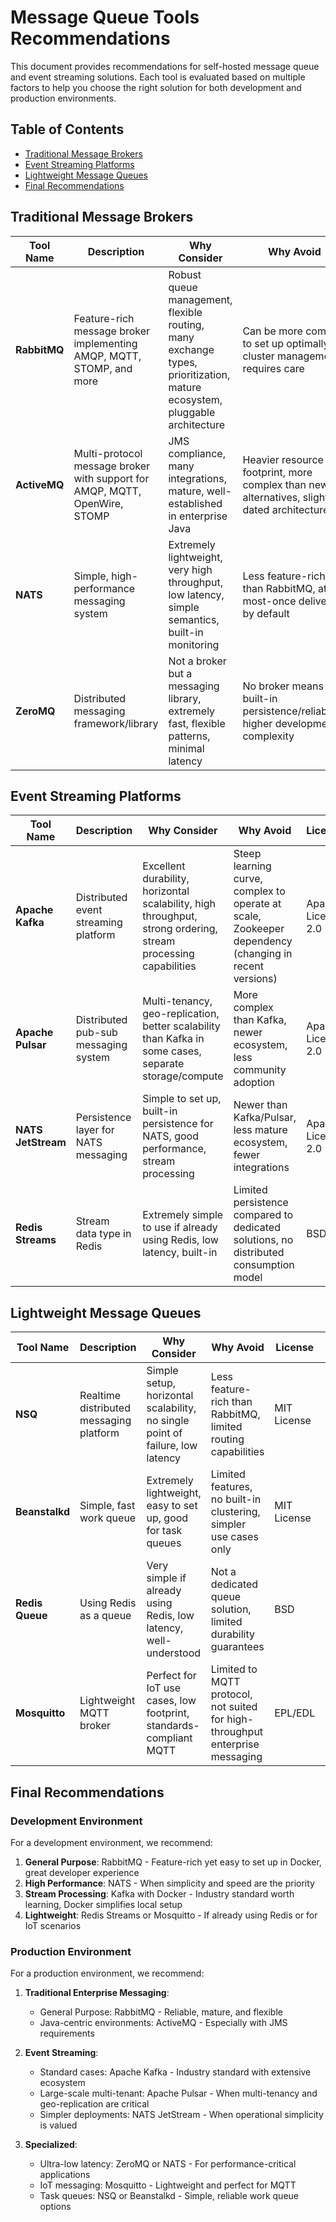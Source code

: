 # Message Queue Tools Recommendations

This document provides recommendations for self-hosted message queue and event streaming solutions. Each tool is evaluated based on multiple factors to help you choose the right solution for both development and production environments.

## Table of Contents
- [Traditional Message Brokers](#traditional-message-brokers)
- [Event Streaming Platforms](#event-streaming-platforms)
- [Lightweight Message Queues](#lightweight-message-queues)
- [Final Recommendations](#final-recommendations)

## Traditional Message Brokers

| Tool Name | Description | Why Consider | Why Avoid | License | Recommended for Dev | Recommended for Prod |
|-----------|-------------|-------------|-----------|---------|---------------------|----------------------|
| **RabbitMQ** | Feature-rich message broker implementing AMQP, MQTT, STOMP, and more | Robust queue management, flexible routing, many exchange types, prioritization, mature ecosystem, pluggable architecture | Can be more complex to set up optimally, cluster management requires care | Mozilla Public License 2.0 | Yes | Yes |
| **ActiveMQ** | Multi-protocol message broker with support for AMQP, MQTT, OpenWire, STOMP | JMS compliance, many integrations, mature, well-established in enterprise Java | Heavier resource footprint, more complex than newer alternatives, slightly dated architecture | Apache License 2.0 | Yes | Yes (particularly for JMS environments) |
| **NATS** | Simple, high-performance messaging system | Extremely lightweight, very high throughput, low latency, simple semantics, built-in monitoring | Less feature-rich than RabbitMQ, at-most-once delivery by default | Apache License 2.0 | Yes | Yes (for performance-critical scenarios) |
| **ZeroMQ** | Distributed messaging framework/library | Not a broker but a messaging library, extremely fast, flexible patterns, minimal latency | No broker means less built-in persistence/reliability, higher development complexity | LGPL | Yes | Yes (for specific use cases) |

## Event Streaming Platforms

| Tool Name | Description | Why Consider | Why Avoid | License | Recommended for Dev | Recommended for Prod |
|-----------|-------------|-------------|-----------|---------|---------------------|----------------------|
| **Apache Kafka** | Distributed event streaming platform | Excellent durability, horizontal scalability, high throughput, strong ordering, stream processing capabilities | Steep learning curve, complex to operate at scale, Zookeeper dependency (changing in recent versions) | Apache License 2.0 | Yes (with Docker/Kubernetes) | Yes |
| **Apache Pulsar** | Distributed pub-sub messaging system | Multi-tenancy, geo-replication, better scalability than Kafka in some cases, separate storage/compute | More complex than Kafka, newer ecosystem, less community adoption | Apache License 2.0 | No (heavy for most dev environments) | Yes (for demanding enterprise scenarios) |
| **NATS JetStream** | Persistence layer for NATS messaging | Simple to set up, built-in persistence for NATS, good performance, stream processing | Newer than Kafka/Pulsar, less mature ecosystem, fewer integrations | Apache License 2.0 | Yes | Yes (where simplicity is valued) |
| **Redis Streams** | Stream data type in Redis | Extremely simple to use if already using Redis, low latency, built-in | Limited persistence compared to dedicated solutions, no distributed consumption model | BSD | Yes | Yes (for simpler use cases) |

## Lightweight Message Queues

| Tool Name | Description | Why Consider | Why Avoid | License | Recommended for Dev | Recommended for Prod |
|-----------|-------------|-------------|-----------|---------|---------------------|----------------------|
| **NSQ** | Realtime distributed messaging platform | Simple setup, horizontal scalability, no single point of failure, low latency | Less feature-rich than RabbitMQ, limited routing capabilities | MIT License | Yes | Yes (for straightforward messaging needs) |
| **Beanstalkd** | Simple, fast work queue | Extremely lightweight, easy to set up, good for task queues | Limited features, no built-in clustering, simpler use cases only | MIT License | Yes | Yes (for basic task queuing) |
| **Redis Queue** | Using Redis as a queue | Very simple if already using Redis, low latency, well-understood | Not a dedicated queue solution, limited durability guarantees | BSD | Yes | Yes (for simpler scenarios) |
| **Mosquitto** | Lightweight MQTT broker | Perfect for IoT use cases, low footprint, standards-compliant MQTT | Limited to MQTT protocol, not suited for high-throughput enterprise messaging | EPL/EDL | Yes | Yes (esp. for IoT/edge) |

## Final Recommendations

### Development Environment

For a development environment, we recommend:

1. **General Purpose**: RabbitMQ - Feature-rich yet easy to set up in Docker, great developer experience
2. **High Performance**: NATS - When simplicity and speed are the priority
3. **Stream Processing**: Kafka with Docker - Industry standard worth learning, Docker simplifies local setup
4. **Lightweight**: Redis Streams or Mosquitto - If already using Redis or for IoT scenarios

### Production Environment

For a production environment, we recommend:

1. **Traditional Enterprise Messaging**:
   - General Purpose: RabbitMQ - Reliable, mature, and flexible
   - Java-centric environments: ActiveMQ - Especially with JMS requirements
   
2. **Event Streaming**:
   - Standard cases: Apache Kafka - Industry standard with extensive ecosystem
   - Large-scale multi-tenant: Apache Pulsar - When multi-tenancy and geo-replication are critical
   - Simpler deployments: NATS JetStream - When operational simplicity is valued
   
3. **Specialized**:
   - Ultra-low latency: ZeroMQ or NATS - For performance-critical applications
   - IoT messaging: Mosquitto - Lightweight and perfect for MQTT
   - Task queues: NSQ or Beanstalkd - Simple, reliable work queue options